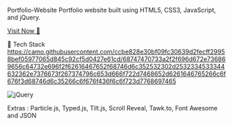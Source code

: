 Portfolio-Website
Portfolio website built using HTML5, CSS3, JavaScript, and jQuery.

<a href="https://andiyudi.netlify.app/" target="_blank">Visit Now 🚀</a>


📌 Tech Stack
https://camo.githubusercontent.com/ccbe828e30bf09fc30639d2fecff29958bef05977065d845c92cf5d0427e61cd/68747470733a2f2f696d672e736869656c64732e696f2f62616467652f68746d6c352532302d2532334533344632362e7376673f267374796c653d666f722d7468652d6261646765266c6f676f3d68746d6c35266c6f676f436f6c6f723d7768697465


<img alt="jQuery" src="https://img.shields.io/badge/jquery-%230769AD.svg?style=for-the-badge&logo=jquery&logoColor=white"/>

Extras : 
Particle.js, Typed.js, Tilt.js, Scroll Reveal, Tawk.to, Font Awesome and JSON 
 
 
